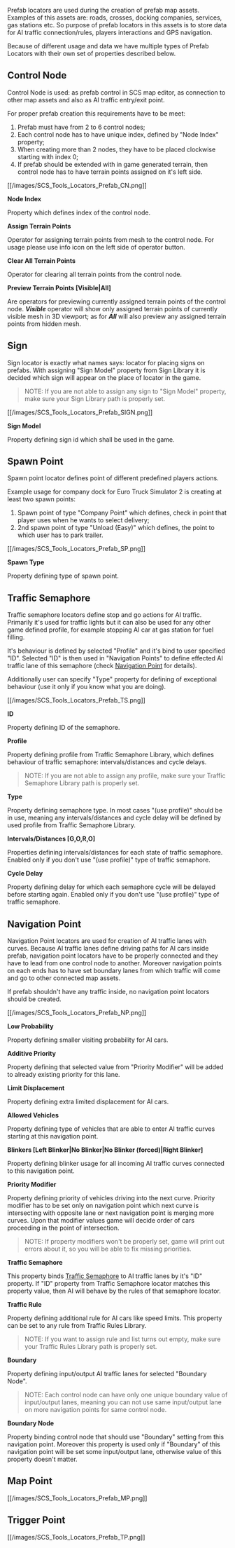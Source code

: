 Prefab locators are used during the creation of prefab map assets. Examples of this assets are: roads, crosses, docking companies, services, gas stations etc. So purpose of prefab locators in this assets is to store data for AI traffic connection/rules, players interactions and GPS navigation. 

Because of different usage and data we have multiple types of Prefab Locators with their own set of properties described below.


## Control Node

Control Node is used: as prefab control in SCS map editor, as connection to other map assets and also as AI traffic entry/exit point. 

For proper prefab creation this requirements have to be meet:

1. Prefab must have from 2 to 6 control nodes;
2. Each control node has to have unique index, defined by "Node Index" property;
3. When creating more than 2 nodes, they have to be placed clockwise starting with index 0;
4. If prefab should be extended with in game generated terrain, then control node has to have terrain points assigned on it's left side.

[[/images/SCS_Tools_Locators_Prefab_CN.png]]

**Node Index**

Property which defines index of the control node.

**Assign Terrain Points**

Operator for assigning terrain points from mesh to the control node. For usage please use info icon on the left side of operator button.

**Clear All Terrain Points**

Operator for clearing all terrain points from the control node.

**Preview Terrain Points [Visible|All]**

Are operators for previewing currently assigned terrain points of the control node. ***Visible*** operator will show only assigned terrain points of currently visible mesh in 3D viewport; as for ***All*** will also preview any assigned terrain points from hidden mesh.


## Sign

Sign locator is exactly what names says: locator for placing signs on prefabs. With assigning "Sign Model" property from Sign Library it is decided which sign will appear on the place of locator in the game.

> NOTE: If you are not able to assign any sign to "Sign Model" property, make sure your Sign Library path is properly set.

[[/images/SCS_Tools_Locators_Prefab_SIGN.png]]

**Sign Model**

Property defining sign id which shall be used in the game.


## Spawn Point

Spawn point locator defines point of different predefined players actions.

Example usage for company dock for Euro Truck Simulator 2 is creating at least two spawn points:

1. Spawn point of type "Company Point" which defines, check in point that player uses when he wants to select delivery;
2. 2nd spawn point of type "Unload (Easy)" which defines, the point to which user has to park trailer.

[[/images/SCS_Tools_Locators_Prefab_SP.png]]

**Spawn Type**

Property defining type of spawn point.


## Traffic Semaphore

Traffic semaphore locators define stop and go actions for AI traffic. Primarily it's used for traffic lights but it can also be used for any other game defined profile, for example stopping AI car at gas station for fuel filling.

It's behaviour is defined by selected "Profile" and it's bind to user specified "ID". Selected "ID" is then used in "Navigation Points" to define effected AI traffic lane of this semaphore (check [Navigation Point](Prefab-Locators#navigation-point) for details).

Additionally user can specify "Type" property for defining of exceptional behaviour (use it only if you know what you are doing).

[[/images/SCS_Tools_Locators_Prefab_TS.png]]

**ID**

Property defining ID of the semaphore.

**Profile**

Property defining profile from Traffic Semaphore Library, which defines behaviour of traffic semaphore: intervals/distances and cycle delays.

> NOTE: If you are not able to assign any profile, make sure your Traffic Semaphore Library path is properly set.

**Type**

Property defining semaphore type. In most cases "(use profile)" should be in use, meaning any intervals/distances and cycle delay will be defined by used profile from Traffic Semaphore Library.

**Intervals/Distances [G,O,R,O]**

Properties defining intervals/distances for each state of traffic semaphore. Enabled only if you don't use "(use profile)" type of traffic semaphore.

**Cycle Delay**

Property defining delay for which each semaphore cycle will be delayed before starting again. Enabled only if you don't use "(use profile)" type of traffic semaphore.


## Navigation Point

Navigation Point locators are used for creation of AI traffic lanes with curves. Because AI traffic lanes define driving paths for AI cars inside prefab, navigation point locators have to be properly connected and they have to lead from one control node to another. Moreover navigation points on each ends has to have set boundary lanes from which traffic will come and go to other connected map assets.

If prefab shouldn't have any traffic inside, no navigation point locators should be created.

[[/images/SCS_Tools_Locators_Prefab_NP.png]]

**Low Probability**

Property defining smaller visiting probability for AI cars.

**Additive Priority**

Property defining that selected value from "Priority Modifier" will be added to already existing priority for this lane.

**Limit Displacement**

Property defining extra limited displacement for AI cars.

**Allowed Vehicles**

Property defining type of vehicles that are able to enter AI traffic curves starting at this navigation point.

**Blinkers [Left Blinker|No Blinker|No Blinker (forced)|Right Blinker]**

Property defining blinker usage for all incoming AI traffic curves connected to this navigation point.

**Priority Modifier**

Property defining priority of vehicles driving into the next curve. Priority modifier has to be set only on navigation point which next curve is intersecting with opposite lane or next navigation point is merging more curves. Upon that modifier values game will decide order of cars proceeding in the point of intersection.

> NOTE: If property modifiers won't be properly set, game will print out errors about it, so you will be able to fix missing priorities.

**Traffic Semaphore**

This property binds [Traffic Semaphore](Prefab-Locators#traffic-semaphore) to AI traffic lanes by it's "ID" property. If "ID" property from Traffic Semaphore locator matches this property value, then AI will behave by the rules of that semaphore locator.

**Traffic Rule**

Property defining additional rule for AI cars like speed limits. This property can be set to any rule from Traffic Rules Library.

> NOTE: If you want to assign rule and list turns out empty, make sure your Traffic Rules Library path is properly set.

**Boundary**

Property defining input/output AI traffic lanes for selected "Boundary Node".

> NOTE: Each control node can have only one unique boundary value of input/output lanes, meaning you can not use same input/output lane on more navigation points for same control node.

**Boundary Node**

Property binding control node that should use "Boundary" setting from this navigation point. Moreover this property is used only if "Boundary" of this navigation point will be set some input/output lane, otherwise value of this property doesn't matter.


## Map Point

[[/images/SCS_Tools_Locators_Prefab_MP.png]]


## Trigger Point

[[/images/SCS_Tools_Locators_Prefab_TP.png]]